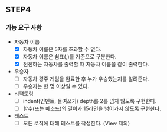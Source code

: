 ## STEP4
### 기능 요구 사항

- 자동차 이름
  - [x] 자동차 이름은 5자를 초과할 수 없다.
  - [x] 자동차 이름은 쉼표(,)를 기준으로 구분한다.
  - [x] 전진하는 자동차를 출력할 때 자동차 이름을 같이 출력한다.
- 우승자
  - [ ] 자동차 경주 게임을 완료한 후 누가 우승했는지를 알려준다. 
  - [ ] 우승자는 한 명 이상일 수 있다.
- 리팩토링
  - [ ] indent(인덴트, 들여쓰기) depth를 2를 넘지 않도록 구현한다.
  - [ ] 함수(또는 메소드)의 길이가 15라인을 넘어가지 않도록 구현한다.
- 테스트
  - [ ] 모든 로직에 대해 테스트를 작성한다. (View 제외)